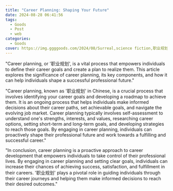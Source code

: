 ```yaml
---
title: "Career Planning: Shaping Your Future"
date: 2024-08-28 06:41:56
tags:
  - Goods
  - Post
  - web
categories:
  - Goods
cover: https://img.ggggoods.com/2024/08/Surreal,science fiction,职业规划,career planning,technology,tech,diagrams,renderings,colors_20240830_00001_.png
---
```


"Career planning, or '职业规划', is a vital process that empowers individuals to define their career goals and create a plan to realize them. This article explores the significance of career planning, its key components, and how it can help individuals shape a successful professional future."

"Career planning, known as '职业规划' in Chinese, is a crucial process that involves identifying your career goals and developing a roadmap to achieve them. It is an ongoing process that helps individuals make informed decisions about their career paths, set achievable goals, and navigate the evolving job market. Career planning typically involves self-assessment to understand one's strengths, interests, and values, researching career options, setting short-term and long-term goals, and developing strategies to reach those goals. By engaging in career planning, individuals can proactively shape their professional future and work towards a fulfilling and successful career."

"In conclusion, career planning is a proactive approach to career development that empowers individuals to take control of their professional lives. By engaging in career planning and setting clear goals, individuals can increase their chances of achieving success, satisfaction, and fulfillment in their careers. '职业规划' plays a pivotal role in guiding individuals through their career journeys and helping them make informed decisions to reach their desired outcomes."

